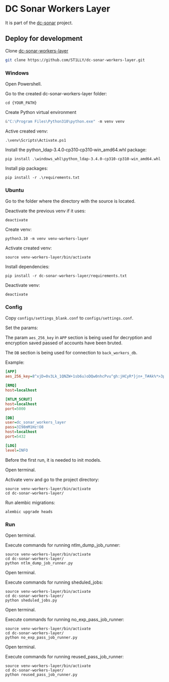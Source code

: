 # DC Sonar Workers Layer

It is part of the [dc-sonar](https://github.com/ST1LLY/dc-sonar) project.

## Deploy for development

Clone [dc-sonar-workers-layer](https://github.com/ST1LLY/dc-sonar-workers-layer)

```bash
git clone https://github.com/ST1LLY/dc-sonar-workers-layer.git
```

### Windows

Open Powershell.

Go to the created dc-sonar-workers-layer folder:

```
cd {YOUR_PATH}
```

Create Python virtual environment

```powershell
&"C:\Program Files\Python310\python.exe" -m venv venv
```

Active created venv:

```
.\venv\Scripts\Activate.ps1
```

Install the python_ldap‑3.4.0‑cp310‑cp310‑win_amd64.whl package:

```
pip install .\windows_whl\python_ldap-3.4.0-cp310-cp310-win_amd64.whl
```

Install pip packages:

```
pip install -r .\requirements.txt
```

### Ubuntu

Go to the folder where the directory with the source is located.

Deactivate the previous venv if it uses:

```shell
deactivate
```

Create venv:

```shell
python3.10 -m venv venv-workers-layer
```

Activate created venv:

```shell
source venv-workers-layer/bin/activate
```

Install dependencies:

```shell
pip install -r dc-sonar-workers-layer/requirements.txt
```

Deactivate venv:

```
deactivate
```

### Config

Copy `configs/settings_blank.conf` to `configs/settings.conf`.

Set the params:

The param `aes_256_key` in `APP` section is being used for decryption and encryption saved passed of accounts have been bruted.

The `DB` section is being used for connection to `back_workers_db`.

Example:

```ini
[APP]
aes_256_key=8^xjD=0v3Lk_1QNZW+1sb6u)oDQw0nhcPvu^gh:jHCyR*}jn+_T#Ak%*>3p_yvZe

[RMQ]
host=localhost

[NTLM_SCRUT]
host=localhost
port=5000

[DB]
user=dc_sonar_workers_layer
pass=3I98mM1Hz!O8
host=localhost
port=5432

[LOG]
level=INFO
```

Before the first run, it is needed to init models.

Open terminal.

Activate venv and go to the project directory:

```shell
source venv-workers-layer/bin/activate
cd dc-sonar-workers-layer/
```

Run alembic migrations:

```shell
alembic upgrade heads
```

### Run

Open terminal.

Execute commands for running ntlm_dump_job_runner:

```
source venv-workers-layer/bin/activate
cd dc-sonar-workers-layer/
python ntlm_dump_job_runner.py
```

Open terminal.

Execute commands for running sheduled_jobs:

```
source venv-workers-layer/bin/activate
cd dc-sonar-workers-layer/
python sheduled_jobs.py
```

Open terminal.

Execute commands for running no_exp_pass_job_runner:

```
source venv-workers-layer/bin/activate
cd dc-sonar-workers-layer/
python no_exp_pass_job_runner.py
```

Open terminal.

Execute commands for running reused_pass_job_runner:

```
source venv-workers-layer/bin/activate
cd dc-sonar-workers-layer/
python reused_pass_job_runner.py
```

